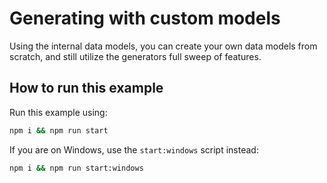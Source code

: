 # Generating with custom models

Using the internal data models, you can create your own data models from scratch, and still utilize the generators full sweep of features.

## How to run this example

Run this example using:

```sh
npm i && npm run start
```

If you are on Windows, use the `start:windows` script instead:

```sh
npm i && npm run start:windows
```
